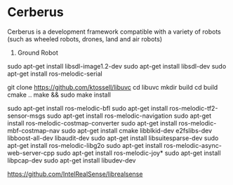 # Cerberus
Cerberus is a development framework compatible with a variety of robots (such as wheeled robots, drones, land and air robots)


1. Ground Robot

sudo apt-get install libsdl-image1.2-dev
sudo apt-get install libsdl-dev
sudo apt-get install ros-melodic-serial

git clone https://github.com/ktossell/libuvc
cd libuvc
mkdir build
cd build
cmake ..
make && sudo make install

sudo apt-get install ros-melodic-bfl
sudo apt-get install ros-melodic-tf2-sensor-msgs
sudo apt-get install ros-melodic-navigation
sudo apt-get install ros-melodic-costmap-converter
sudo apt-get install ros-melodic-mbf-costmap-nav
sudo apt-get install cmake libblkid-dev e2fslibs-dev libboost-all-dev libaudit-dev
sudo apt-get install libsuitesparse-dev
sudo apt-get install ros-melodic-libg2o
sudo apt-get install ros-melodic-async-web-server-cpp
sudo apt-get install ros-melodic-joy*
sudo apt-get install libpcap-dev
 sudo apt-get install libudev-dev


https://github.com/IntelRealSense/librealsense
